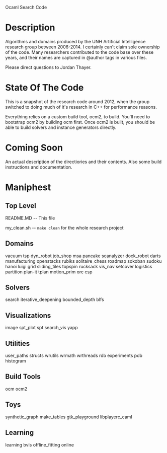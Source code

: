 Ocaml Search Code

# Description

Algorithms and domains produced by the UNH Artificial Intelligence research
group between 2006-2014.  I certainly can't claim sole ownership of the code.
Many researchers contributed to the code base over these years, and their names
are captured in @author tags in various files.

Please direct questions to Jordan Thayer.

# State Of The Code

This is a snapshot of the research code around 2012, when the group switched to
doing much of it's research in C++ for performance reasons.

Everything relies on a custom build tool, ocm2, to build.  You'll need to
bootstrap ocm2 by building ocm first.  Once ocm2 is built, you should be able to
build solvers and instance generators directly.

# Coming Soon

An actual description of the directiories and their contents.
Also some build instructions and documentation.

# Maniphest

## Top Level

README.MD  -- This file

my_clean.sh -- ```make clean``` for the whole research project


## Domains
vacuum
tsp
dyn_robot
job_shop
msa
pancake
scanalyzer
dock_robot
darts
manufacturing
openstacks
rubiks
solitaire_chess
roadmap
sokoban
sudoku
hanoi
luigi
grid
sliding_tiles
topspin
rucksack
vis_nav
setcover
logistics
partition
plan-it
tplan
motion_prim
orc
csp

## Solvers
search
iterative_deepening
bounded_depth
blfs

## Visualizations
image
spt_plot
spt
search_vis
yapp

## Utilities
user_paths
structs
wrutils
wrmath
wrthreads
rdb
experiments
pdb
histogram

## Build Tools
ocm
ocm2

## Toys
synthetic_graph
make_tables
gtk_playground
libplayerc_caml

## Learning
learning
bvls
offline_fitting
online

